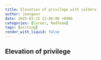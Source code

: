 ```yaml
---
title: Elevation of privilege with caldera
author: Jeongwon
date: 2025-03-15 22:08:00 +0900
categories: [Career, RedTeam]
tags: [writing]
render_with_liquid: false
---
```

## Elevation of privilege

